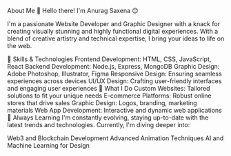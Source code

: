 About Me 👋
Hello there! I'm Anurag Saxena 😊

I'm a passionate Website Developer and Graphic Designer with a knack for creating visually stunning and highly functional digital experiences. With a blend of creative artistry and technical expertise, I bring your ideas to life on the web.

🔧 Skills & Technologies
Frontend Development: HTML, CSS, JavaScript, React
Backend Development: Node.js, Express, MongoDB
Graphic Design: Adobe Photoshop, Illustrator, Figma
Responsive Design: Ensuring seamless experiences across devices
UI/UX Design: Crafting user-friendly interfaces and engaging user experiences
🌟 What I Do
Custom Websites: Tailored solutions to fit your unique needs
E-commerce Platforms: Robust online stores that drive sales
Graphic Design: Logos, branding, marketing materials
Web App Development: Interactive and dynamic web applications
🌱 Always Learning
I'm constantly evolving, staying up-to-date with the latest trends and technologies. Currently, I'm diving deeper into:

Web3 and Blockchain Development
Advanced Animation Techniques
AI and Machine Learning for Design
